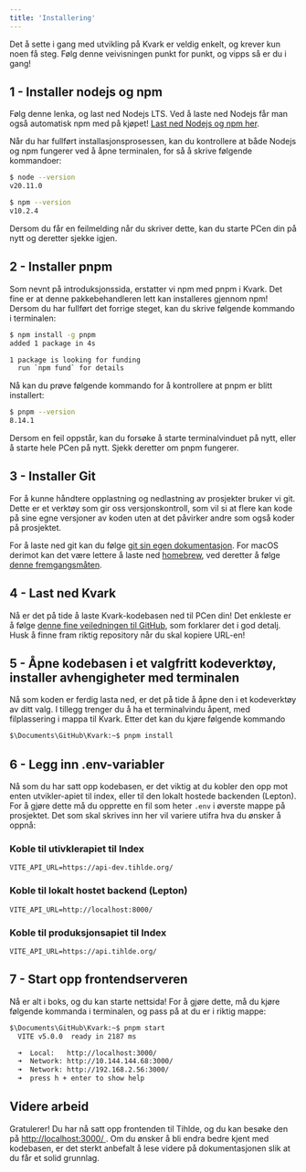 ```yaml
---
title: 'Installering'
---
```


Det å sette i gang med utvikling på Kvark er veldig enkelt, og krever kun noen få steg. Følg denne veivisningen punkt for punkt, og vipps så er du i gang!

## 1 - Installer nodejs og npm

Følg denne lenka, og last ned Nodejs LTS. Ved å laste ned Nodejs får man også automatisk npm med på kjøpet! [Last ned Nodejs og npm her](https://nodejs.org/en).

Når du har fullført installasjonsprosessen, kan du kontrollere at både Nodejs og npm fungerer ved å åpne terminalen, for så å skrive følgende kommandoer:

```bash
$ node --version
v20.11.0
```

```bash
$ npm --version
v10.2.4
```

Dersom du får en feilmelding når du skriver dette, kan du starte PCen din på nytt og deretter sjekke igjen.

## 2 - Installer pnpm

Som nevnt på introduksjonssida, erstatter vi npm med pnpm i Kvark. Det fine er at denne pakkebehandleren lett kan installeres gjennom npm! Dersom du har fullført det forrige steget, kan du skrive følgende kommando i terminalen:

```bash
$ npm install -g pnpm
added 1 package in 4s

1 package is looking for funding
  run `npm fund` for details
```

Nå kan du prøve følgende kommando for å kontrollere at pnpm er blitt installert:

```bash
$ pnpm --version
8.14.1
```

Dersom en feil oppstår, kan du forsøke å starte terminalvinduet på nytt, eller å starte hele PCen på nytt. Sjekk deretter om pnpm fungerer.

## 3 - Installer Git

For å kunne håndtere opplastning og nedlastning av prosjekter bruker vi git. Dette er et verktøy som gir oss versjonskontroll, som vil si at flere kan kode på sine egne versjoner av koden uten at det påvirker andre som også koder på prosjektet.

For å laste ned git kan du følge [git sin egen dokumentasjon](https://git-scm.com/book/en/v2/Getting-Started-Installing-Git). For macOS derimot kan det være lettere å laste ned [homebrew](https://docs.brew.sh/Installation), ved deretter å følge [denne fremgangsmåten](https://www.git-scm.com/download/mac).

## 4 - Last ned Kvark

Nå er det på tide å laste Kvark-kodebasen ned til PCen din! Det enkleste er å følge [denne fine veiledningen til GitHub](https://docs.github.com/en/repositories/creating-and-managing-repositories/cloning-a-repository), som forklarer det i god detalj. Husk å finne fram riktig repository når du skal kopiere URL-en!

## 5 - Åpne kodebasen i et valgfritt kodeverktøy, installer avhengigheter med terminalen

Nå som koden er ferdig lasta ned, er det på tide å åpne den i et kodeverktøy av ditt valg. I tillegg trenger du å ha et terminalvindu åpent, med filplassering i mappa til Kvark. Etter det kan du kjøre følgende kommando

```bash
$\Documents\GitHub\Kvark:~$ pnpm install
```

## 6 - Legg inn .env-variabler

Nå som du har satt opp kodebasen, er det viktig at du kobler den opp mot enten utvikler-apiet til index, eller til den lokalt hostede backenden (Lepton). For å gjøre dette må du opprette en fil som heter `.env` i øverste mappe på prosjektet. Det som skal skrives inn her vil variere utifra hva du ønsker å oppnå:

### Koble til utivklerapiet til Index

```text
VITE_API_URL=https://api-dev.tihlde.org/
```

### Koble til lokalt hostet backend (Lepton)

```text
VITE_API_URL=http://localhost:8000/
```

### Koble til produksjonsapiet til Index

```text
VITE_API_URL=https://api.tihlde.org/
```

## 7 - Start opp frontendserveren

Nå er alt i boks, og du kan starte nettsida! For å gjøre dette, må du kjøre følgende kommanda i terminalen, og pass på at du er i riktig mappe:

```bash
$\Documents\GitHub\Kvark:~$ pnpm start
  VITE v5.0.0  ready in 2187 ms

  ➜  Local:   http://localhost:3000/
  ➜  Network: http://10.144.144.68:3000/
  ➜  Network: http://192.168.2.56:3000/
  ➜  press h + enter to show help
```

## Videre arbeid

Gratulerer! Du har nå satt opp frontenden til Tihlde, og du kan besøke den på [ http://localhost:3000/ ](http://localhost:3000/). Om du ønsker å bli endra bedre kjent med kodebasen, er det sterkt anbefalt å lese videre på dokumentasjonen slik at du får et solid grunnlag.
